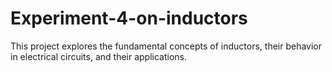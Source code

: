 # Experiment-4-on-inductors
This project explores the fundamental concepts of inductors, their behavior in electrical circuits, and their applications.

